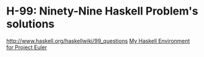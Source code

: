 H-99: Ninety-Nine Haskell Problem's solutions
================
http://www.haskell.org/haskellwiki/99_questions
[My Haskell Environment for Project Euler](http://www.codestrokes.com/2013/08/my-haskell-environment-for-project-euler/)


